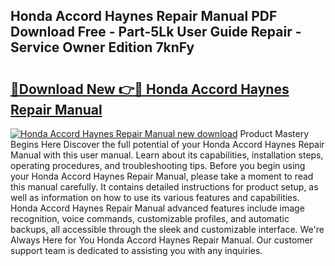 ## Honda Accord Haynes Repair Manual PDF Download Free - Part-5Lk User Guide Repair - Service Owner Edition 7knFy

# <h2><a href="http://bc73450.oget.top/?id=Honda+Accord+Haynes+Repair+Manual">🔗Download New 👉🔴 Honda Accord Haynes Repair Manual</a></h2>

[![Honda Accord Haynes Repair Manual new download](https://i.imgur.com/5g1atiW.png)](http://bc73450.oget.top/?id=Honda+Accord+Haynes+Repair+Manual)
Product Mastery Begins Here Discover the full potential of your Honda Accord Haynes Repair Manual with this user manual. Learn about its capabilities, installation steps, operating procedures, and troubleshooting tips. Before you begin using your Honda Accord Haynes Repair Manual, please take a moment to read this manual carefully. It contains detailed instructions for product setup, as well as information on how to use its various features and capabilities. Honda Accord Haynes Repair Manual advanced features include image recognition, voice commands, customizable profiles, and automatic backups, all accessible through the sleek and customizable interface. We're Always Here for You Honda Accord Haynes Repair Manual. Our customer support team is dedicated to assisting you with any inquiries.
